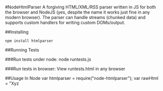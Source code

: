 #NodeHtmlParser
A forgiving HTML/XML/RSS parser written in JS for both the browser and NodeJS (yes, despite the name it works just fine in any modern browser). The parser can handle streams (chunked data) and supports custom handlers for writing custom DOMs/output.

##Installing

	npm install htmlparser

##Running Tests

###Run tests under node:
	node runtests.js

###Run tests in browser:
View runtests.html in any browser

##Usage In Node
	var htmlparser = require("node-htmlparser");
	var rawHtml = "Xyz <script language= javascript>var foo = '<<bar>>';< /  script><!--<!-- Waah! -- -->";
	var handler = new htmlparser.DefaultHandler(function (error, dom) {
		if (error)
			[...do something for errors...]
		else
			[...parsing done, do something...]
	});
	var parser = new htmlparser.Parser(handler);
	parser.parseComplete(rawHtml);
	sys.puts(sys.inspect(handler.dom, false, null));

##Usage In Browser
	var handler = new Tautologistics.NodeHtmlParser.DefaultHandler(function (error, dom) {
		if (error)
			[...do something for errors...]
		else
			[...parsing done, do something...]
	});
	var parser = new Tautologistics.NodeHtmlParser.Parser(handler);
	parser.parseComplete(document.body.innerHTML);
	alert(JSON.stringify(handler.dom, null, 2));

##Example output
	[ { raw: 'Xyz ', data: 'Xyz ', type: 'text' }
	, { raw: 'script language= javascript'
	  , data: 'script language= javascript'
	  , type: 'script'
	  , name: 'script'
	  , attribs: { language: 'javascript' }
	  , children: 
	     [ { raw: 'var foo = \'<bar>\';<'
	       , data: 'var foo = \'<bar>\';<'
	       , type: 'text'
	       }
	     ]
	  }
	, { raw: '<!-- Waah! -- '
	  , data: '<!-- Waah! -- '
	  , type: 'comment'
	  }
	]

##Streaming To Parser
	while (...) {
		...
		parser.parseChunk(chunk);
	}
	parser.done();	

##Parsing RSS/Atom Feeds

	new htmlparser.RssHandler(function (error, dom) {
		...
	});

##DefaultHandler Options

###Usage
	var handler = new htmlparser.DefaultHandler(
		  function (error) { ... }
		, { verbose: false, ignoreWhitespace: true }
		);
	
###Option: ignoreWhitespace
Indicates whether the DOM should exclude text nodes that consists solely of whitespace. The default value is "false".

####Example: true
The following HTML:
	<font>
		<br>this is the text
	<font>
becomes:
	[ { raw: 'font'
	  , data: 'font'
	  , type: 'tag'
	  , name: 'font'
	  , children: 
	     [ { raw: 'br', data: 'br', type: 'tag', name: 'br' }
	     , { raw: 'this is the text\n'
	       , data: 'this is the text\n'
	       , type: 'text'
	       }
	     , { raw: 'font', data: 'font', type: 'tag', name: 'font' }
	     ]
	  }
	]

####Example: false
The following HTML:
	<font>
		<br>this is the text
	<font>
becomes:
	[ { raw: 'font'
	  , data: 'font'
	  , type: 'tag'
	  , name: 'font'
	  , children: 
	     [ { raw: '\n\t', data: '\n\t', type: 'text' }
	     , { raw: 'br', data: 'br', type: 'tag', name: 'br' }
	     , { raw: 'this is the text\n'
	       , data: 'this is the text\n'
	       , type: 'text'
	       }
	     , { raw: 'font', data: 'font', type: 'tag', name: 'font' }
	     ]
	  }
	]

###Option: verbose
Indicates whether to include extra information on each node in the DOM. This information consists of the "raw" attribute (original, unparsed text found between "<" and ">") and the "data" attribute on "tag", "script", and "comment" nodes. The default value is "true". 

####Example: true
The following HTML:
	<a href="test.html">xxx</a>
becomes:
	[ { raw: 'a href="test.html"'
	  , data: 'a href="test.html"'
	  , type: 'tag'
	  , name: 'a'
	  , attribs: { href: 'test.html' }
	  , children: [ { raw: 'xxx', data: 'xxx', type: 'text' } ]
	  }
	]

####Example: false
The following HTML:
	<a href="test.html">xxx</a>
becomes:
	[ { type: 'tag'
	  , name: 'a'
	  , attribs: { href: 'test.html' }
	  , children: [ { data: 'xxx', type: 'text' } ]
	  }
	]

###Option: enforceEmptyTags
Indicates whether the DOM should prevent children on tags marked as empty in the HTML spec. Typically this should be set to "true" HTML parsing and "false" for XML parsing. The default value is "true".

####Example: true
The following HTML:
	<link>text</link>
becomes:
	[ { raw: 'link', data: 'link', type: 'tag', name: 'link' }
	, { raw: 'text', data: 'text', type: 'text' }
	]

####Example: false
The following HTML:
	<link>text</link>
becomes:
	[ { raw: 'link'
	  , data: 'link'
	  , type: 'tag'
	  , name: 'link'
	  , children: [ { raw: 'text', data: 'text', type: 'text' } ]
	  }
	]

##DomUtils

###TBD (see utils_example.js for now)

##Related Projects

Looking for CSS selectors to search the DOM? Try Node-SoupSelect, a port of SoupSelect to NodeJS: https://github.com/harryf/node-soupselect

There's also a port of hpricot to NodeJS that uses node-HtmlParser for HTML parsing: https://github.com/silentrob/Apricot

